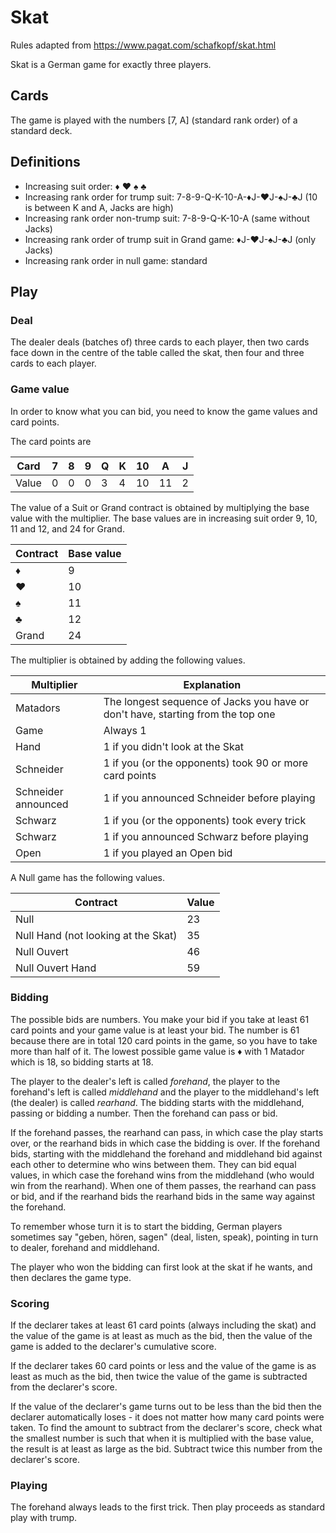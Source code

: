 # Skat

Rules adapted from https://www.pagat.com/schafkopf/skat.html

Skat is a German game for exactly three players.

## Cards

The game is played with the numbers \[7, A\] (standard rank order) of a standard deck.

## Definitions
* Increasing suit order: :diamonds: :hearts: :spades: :clubs: 
* Increasing rank order for trump suit: 7-8-9-Q-K-10-A-:diamonds:J-:hearts:J-:spades:J-:clubs:J (10 is between K and A, Jacks are high)
* Increasing rank order non-trump suit: 7-8-9-Q-K-10-A (same without Jacks)
* Increasing rank order of trump suit in Grand game: :diamonds:J-:hearts:J-:spades:J-:clubs:J (only Jacks)
* Increasing rank order in null game: standard 

## Play

### Deal

The dealer deals (batches of) three cards to each player, then two cards face down in the centre of the table called the skat, then four and three cards to each player.

### Game value

In order to know what you can bid, you need to know the game values and card points.

The card points are

| Card  | 7 | 8 | 9 | Q | K | 10 | A | J |
|---|---|---|---|---|---|---|---|---|
| Value | 0 | 0 | 0 | 3 | 4 | 10 | 11 | 2|

The value of a Suit or Grand contract is obtained by multiplying the base value with the multiplier. The base values are in increasing suit order 9, 10, 11 and 12, and 24 for Grand.

| Contract | Base value |
|:---------|:---|
| :diamonds:         | 9           |
| :hearts:         | 10           |
| :spades:         | 11           |
| :clubs:         | 12           |
| Grand         | 24           |

The multiplier is obtained by adding the following values.

| Multiplier  | Explanation |
|---| --- |
| Matadors | The longest sequence of Jacks you have or don't have, starting from the top one |
| Game | Always 1 |
| Hand | 1 if you didn't look at the Skat |
| Schneider | 1 if you (or the opponents) took 90 or more card points |
| Schneider announced | 1 if you announced Schneider before playing |
| Schwarz | 1 if you (or the opponents) took every trick |
| Schwarz | 1 if you announced Schwarz before playing |
| Open | 1 if you played an Open bid |

A Null game has the following values.

| Contract | Value |
| --- | --- |
| Null | 23 |
| Null Hand (not looking at the Skat) | 35 |
| Null Ouvert | 46 |
| Null Ouvert Hand | 59 |

### Bidding

The possible bids are numbers.
You make your bid if you take at least 61 card points and your game value is at least your bid.
The number is 61 because there are in total 120 card points in the game, so you have to take more than half of it.
The lowest possible game value is :diamonds: with 1 Matador which is 18, so bidding starts at 18.

The player to the dealer's left is called _forehand_, the player to the forehand's left is called _middlehand_ and the player to the middlehand's left (the dealer) is called _rearhand_.
The bidding starts with the middlehand, passing or bidding a number.
Then the forehand can pass or bid.

If the forehand passes, the rearhand can pass, in which case the play starts over, or the rearhand bids in which case the bidding is over.
If the forehand bids, starting with the middlehand the forehand and middlehand bid against each other to determine who wins between them.
They can bid equal values, in which case the forehand wins from the middlehand (who would win from the rearhand). 
When one of them passes, the rearhand can pass or bid, and if the rearhand bids the rearhand bids in the same way against the forehand.

To remember whose turn it is to start the bidding, German players sometimes say "geben, hören, sagen" (deal, listen, speak), pointing in turn to dealer, forehand and middlehand.

The player who won the bidding can first look at the skat if he wants, and then declares the game type. 

### Scoring

If the declarer takes at least 61 card points (always including the skat) and the value of the game is at least as much as the bid, then the value of the game is added to the declarer's cumulative score.

If the declarer takes 60 card points or less and the value of the game is as least as much as the bid, then twice the value of the game is subtracted from the declarer's score. 

If the value of the declarer's game turns out to be less than the bid then the declarer automatically loses - it does not matter how many card points were taken. 
To find the amount to subtract from the declarer's score, check what the smallest number is such that when it is multiplied with the base value, the result is at least as large as the bid.
Subtract twice this number from the declarer's score.

### Playing

The forehand always leads to the first trick.
Then play proceeds as standard play with trump.
